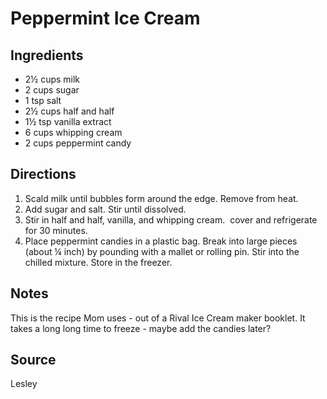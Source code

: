 # Peppermint Ice Cream

## Ingredients

- 2½ cups milk
- 2 cups sugar
- 1 tsp salt
- 2½ cups half and half
- 1½ tsp vanilla extract
- 6 cups whipping cream
- 2 cups peppermint candy

## Directions

1. Scald milk until bubbles form around the edge. Remove from heat.
2. Add sugar and salt. Stir until dissolved.
3. Stir in half and half, vanilla, and whipping cream.  cover and refrigerate for 30 minutes.
4. Place peppermint candies in a plastic bag. Break into large pieces (about ¼ inch) by pounding with a mallet or rolling pin. Stir into the chilled mixture. Store in the freezer.

## Notes

This is the recipe Mom uses - out of a Rival Ice Cream maker booklet. It takes a long long time to freeze - maybe add the candies later?

## Source

Lesley